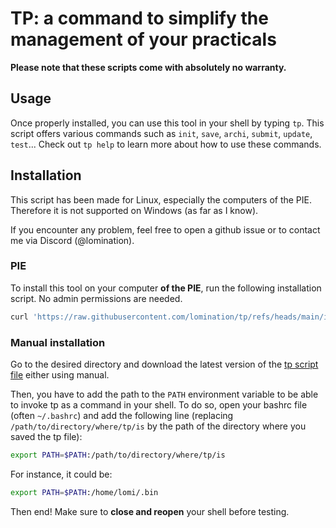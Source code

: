 <!--
Made by lomination
Sources at https://github.com/lomination/tp
License: GPL3
-->

# TP: a command to simplify the management of your practicals

**Please note that these scripts come with absolutely no warranty.**

## Usage

Once properly installed, you can use this tool in your shell by typing `tp`. This script offers various commands such as `init`, `save`, `archi`, `submit`, `update`, `test`... Check out `tp help` to learn more about how to use these commands.

## Installation

This script has been made for Linux, especially the computers of the PIE. Therefore it is not supported on Windows (as far as I know).

If you encounter any problem, feel free to open a github issue or to contact me via Discord (@lomination).

### PIE

To install this tool on your computer **of the PIE**, run the following installation script. No admin permissions are needed.

```sh
curl 'https://raw.githubusercontent.com/lomination/tp/refs/heads/main/install.sh' | bash
```

### Manual installation

Go to the desired directory and download the latest version of the [tp script file](https://github.com/lomination/tp/releases/latest/download/tp) either using manual.

Then, you have to add the path to the `PATH` environment variable to be able to invoke tp as a command in your shell. To do so, open your bashrc file (often `~/.bashrc`) and add the following line (replacing `/path/to/directory/where/tp/is` by the path of the directory where you saved the tp file):

```sh
export PATH=$PATH:/path/to/directory/where/tp/is
```

For instance, it could be:

```sh
export PATH=$PATH:/home/lomi/.bin
```

Then end! Make sure to **close and reopen** your shell before testing.
